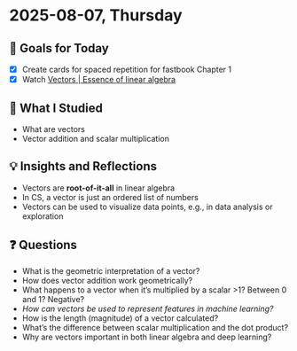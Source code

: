 # 2025-08-07, Thursday

## 🎯 Goals for Today

- [x] Create cards for spaced repetition for fastbook Chapter 1
- [x] Watch [Vectors | Essence of linear algebra](https://youtu.be/fNk_zzaMoSs?si=0HMoY53t47wSQvep)

## 📖 What I Studied

- What are vectors
- Vector addition and scalar multiplication

## 💡 Insights and Reflections

- Vectors are **root-of-it-all** in linear algebra
- In CS, a vector is just an ordered list of numbers
- Vectors can be used to visualize data points, e.g., in data analysis or exploration

## ❓ Questions

- What is the geometric interpretation of a vector?
- How does vector addition work geometrically?
- What happens to a vector when it’s multiplied by a scalar >1? Between 0 and 1? Negative?
- *How can vectors be used to represent features in machine learning?*
- How is the length (magnitude) of a vector calculated?
- What’s the difference between scalar multiplication and the dot product?
- Why are vectors important in both linear algebra and deep learning?
